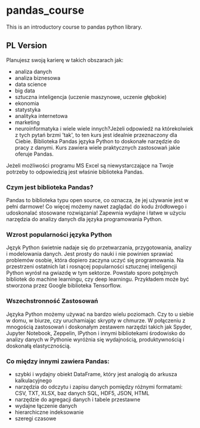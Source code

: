 # pandas_course
This is an introductory course to pandas python library.

## PL Version
Planujesz swoją karierę w takich obszarach jak:

* analiza danych
* analiza biznesowa
* data science
* big data
* sztuczna inteligencja (uczenie maszynowe, uczenie głębokie)
* ekonomia
* statystyka
* analityka internetowa
* marketing
* neuroinformatyka
i wiele wiele innych?Jeżeli odpowiedź na którekolwiek z tych pytań brzmi 'tak', to ten kurs jest idealnie przeznaczony dla Ciebie. Biblioteka Pandas języka Python to doskonałe narzędzie do pracy z danymi. Kurs zawiera wiele praktycznych zastosowań jakie oferuje Pandas.

Jeżeli możliwości programu MS Excel są niewystarczające na Twoje potrzeby to odpowiedzią jest właśnie biblioteka Pandas.

### Czym jest biblioteka Pandas?

Pandas to biblioteka typu open source, co oznacza, że jej używanie jest w pełni darmowe! Co więcej możemy nawet zaglądać do kodu źródłowego i udoskonalać stosowane rozwiązania! Zapewnia wydajne i łatwe w użyciu narzędzia do analizy danych dla języka programowania Python.

### Wzrost popularności języka Python

Język Python świetnie nadaje się do przetwarzania, przygotowania, analizy i modelowania danych. Jest prosty do nauki i nie powinien sprawiać problemów osobie, która dopiero zaczyna uczyć się programowania. Na przestrzeni ostatnich lat i rosnącej popularności sztucznej inteligencji Python wyrósł na gwiazdę w tym sektorze. Powstało sporo potężnych bibliotek do machine learningu, czy deep learningu. Przykładem może być stworzona przez Google biblioteka Tensorflow.

### Wszechstronność Zastosowań

Języka Python możemy używać na bardzo wielu poziomach. Czy to u siebie w domu, w biurze, czy uruchamiając skrypty w chmurze. W połączeniu z mnogością zastosowań i doskonałym zestawem narzędzi takich jak Spyder, Jupyter Notebook, Zeppelin, IPython i innymi bibliotekami środowisko do analizy danych w Pythonie wyróżnia się wydajnością, produktywnością i doskonałą elastycznością.

### Co między innymi zawiera Pandas:

* szybki i wydajny obiekt DataFrame, który jest analogią do arkusza kalkulacyjnego
* narzędzia do odczytu i zapisu danych pomiędzy różnymi formatami: CSV, TXT, XLSX, baz danych SQL, HDF5, JSON, HTML
* narzędzie do agregacji danych i tabele przestawne
* wydajne łączenie danych
* hierarchiczne indeksowanie 
* szeregi czasowe
